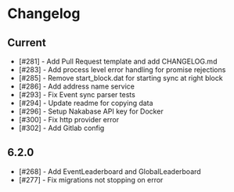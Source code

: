 # Changelog

## Current

- [#281] - Add Pull Request template and add CHANGELOG.md
- [#283] - Add process level error handling for promise rejections
- [#285] - Remove start_block.dat for starting sync at right block
- [#286] - Add address name service
- [#293] - Fix Event sync parser tests
- [#294] - Update readme for copying data
- [#296] - Setup Nakabase API key for Docker
- [#300] - Fix http provider error
- [#302] - Add Gitlab config

## 6.2.0

- [#268] - Add EventLeaderboard and GlobalLeaderboard
- [#277] - Fix migrations not stopping on error
